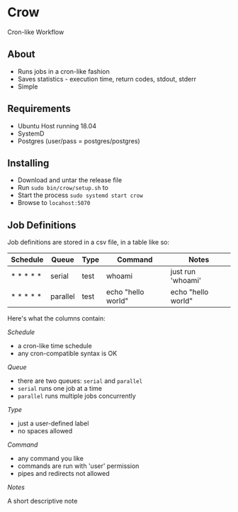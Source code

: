 # Crow

Cron-like Workflow

## About

- Runs jobs in a cron-like fashion
- Saves statistics - execution time, return codes, stdout, stderr
- Simple

## Requirements

- Ubuntu Host running 18.04
- SystemD
- Postgres (user/pass = postgres/postgres)

## Installing

- Download and untar the release file
- Run `sudo bin/crow/setup.sh` to 
- Start the process `sudo systemd start crow`
- Browse to `locahost:5070`

## Job Definitions

Job definitions are stored in a csv file, in a table like so:

| Schedule  | Queue    | Type | Command            | Notes              |
|-----------|----------|------|--------------------|--------------------|
| * * * * * | serial   | test | whoami             | just run 'whoami'  |
| * * * * * | parallel | test | echo "hello world" | echo "hello world" |

Here's what the columns contain:

_Schedule_

- a cron-like time schedule
- any cron-compatible syntax is OK

_Queue_

- there are two queues: `serial` and `parallel`
- `serial` runs one job at a time
- `parallel` runs multiple jobs concurrently

_Type_

- just a user-defined label
- no spaces allowed

_Command_

- any command you like
- commands are run with 'user' permission
- pipes and redirects not allowed

_Notes_

A short descriptive note






